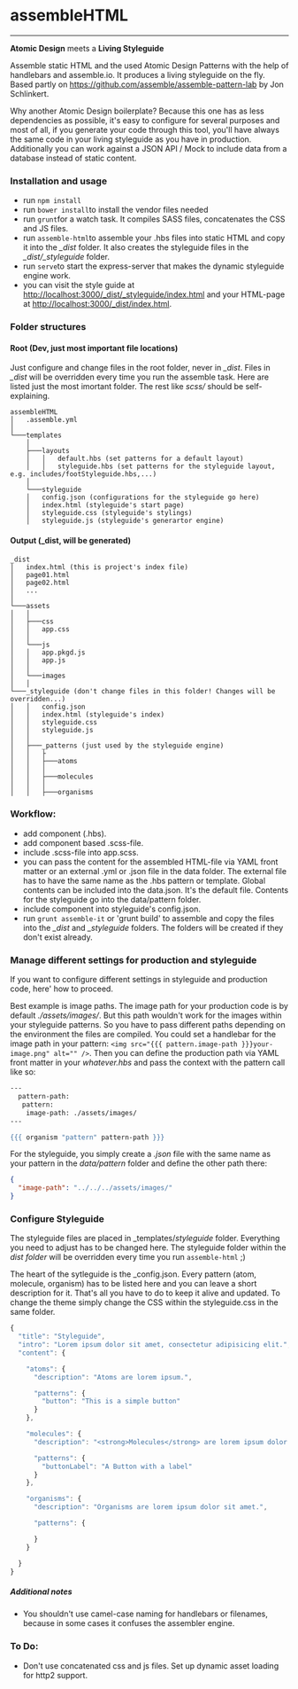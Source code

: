 # assembleHTML
---
**Atomic Design** meets a **Living Styleguide**

Assemble static HTML and the used Atomic Design Patterns with the help of handlebars and assemble.io. It produces a living styleguide on the fly. Based partly on https://github.com/assemble/assemble-pattern-lab by Jon Schlinkert.

Why another Atomic Design boilerplate? Because this one has as less dependencies as possible, it's easy to configure for several purposes and most of all, if you generate your code through this tool, you'll have always the same code in your living styleguide as you have in production. Additionally you can work against a JSON API / Mock to include data from a database instead of static content.


### Installation and usage
- run `npm install`
- run `bower install`to install the vendor files needed
- run `grunt`for a watch task. It compiles SASS files, concatenates the CSS and JS files.
- run `assemble-html`to assemble your .hbs files into static HTML and copy it into the *_dist* folder. It also creates the styleguide files in the *_dist/_styleguide* folder.
- run `serve`to start the express-server that makes the dynamic styleguide engine work.
- you can visit the style guide at [http://localhost:3000/_dist/_styleguide/index.html](http://localhost:3000/_dist/_styleguide/index.html) and your HTML-page at [http://localhost:3000/_dist/index.html](http://localhost:3000/_dist/index.html).

### Folder structures
#### Root (Dev, just most important file locations)
Just configure and change files in the root folder, never in *_dist*. Files in *_dist* will be overridden every time you run the assemble task. Here are listed just the most imortant folder. The rest like *scss/* should be self-explaining.
```
assembleHTML
│   .assemble.yml    
│
└───templates
    │
    ├───layouts
    │   │   default.hbs (set patterns for a default layout)
    │   │   styleguide.hbs (set patterns for the styleguide layout, e.g. includes/footStyleguide.hbs,...)
    │
    └───styleguide
    │   config.json (configurations for the styleguide go here)
    │   index.html (styleguide's start page)
    │   styleguide.css (styleguide's stylings)
    │   styleguide.js (styleguide's generartor engine)
```

#### Output (_dist, will be generated)
```
_dist
│   index.html (this is project's index file)
│   page01.html
│   page02.html
│   ...     
│
└───assets
│   │
│   ├───css
│   │   app.css
│   │
│   └───js
│   │   app.pkgd.js
│   │   app.js
│   │   
│   └───images
│   │   
└───_styleguide (don't change files in this folder! Changes will be overridden...)
│   │   config.json
│   │   index.html (styleguide's index)
│   │   styleguide.css
│   │   styleguide.js
│   │
│   ├───_patterns (just used by the styleguide engine)
│   │   ├
│   │   ├───atoms
│   │   │
│   │   ├───molecules
│   │   │
│   │   ├───organisms
```

### Workflow:
- add component (.hbs).
- add component based .scss-file.
- include .scss-file into app.scss.
- you can pass the content for the assembled HTML-file via YAML front matter or an external .yml or .json file in the data folder. The external file has to have the same name as the .hbs pattern or template. Global contents can be included into the data.json. It's the default file. Contents for the styleguide go into the data/pattern folder.
- include component into styleguide's config.json.
- run `grunt assemble-it` or 'grunt build' to assemble and copy the files into the *_dist* and *_styleguide* folders. The folders will be created if they don't exist already.

### Manage different settings for production and styleguide
If you want to configure different settings in styleguide and production code, here' how to proceed.

Best example is image paths. The image path for your production code is by default *./assets/images/*. But this path wouldn't work for the images within your styleguide patterns. So you have to pass different paths depending on the environment the files are compiled. You could set a handlebar for the image path in your pattern: `<img src="{{{ pattern.image-path }}}your-image.png" alt="" />`. Then you can define the production path via YAML front matter in your *whatever.hbs* and pass the context with the pattern call like so:
```hbs
---
  pattern-path:
   pattern:
    image-path: ./assets/images/
---

{{{ organism "pattern" pattern-path }}}
```
For the styleguide, you simply create a *.json* file with the same name as your pattern in the *data/pattern* folder and define the other path there:
```json
{
  "image-path": "../../../assets/images/"
}
```


### Configure Styleguide
The styleguide files are placed in _templates/_styleguide_ folder. Everything you need to adjust has to be changed here. The styleguide folder within the *_dist_ folder* will be overridden every time you run `assemble-html` ;)

The heart of the sytleguide is the _config.json. Every pattern (atom, molecule, organism) has to be listed here and you can leave a short description for it. That's all you have to do to keep it alive and updated.
To change the theme simply change the CSS within the styleguide.css in the same folder.
```javascript
{
  "title": "Styleguide",
  "intro": "Lorem ipsum dolor sit amet, consectetur adipisicing elit.",
  "content": {

    "atoms": {
      "description": "Atoms are lorem ipsum.",

      "patterns": {
        "button": "This is a simple button"
      }
    },

    "molecules": {
      "description": "<strong>Molecules</strong> are lorem ipsum dolor.",

      "patterns": {
        "buttonLabel": "A Button with a label"
      }
    },

    "organisms": {
      "description": "Organisms are lorem ipsum dolor sit amet.",

      "patterns": {

      }
    }

  }
}
```

##### Additional notes
- You shouldn't use camel-case naming for handlebars or filenames, because in some cases it confuses the assembler engine.

### To Do:
- Don't use concatenated css and js files. Set up dynamic asset loading for http2 support.
